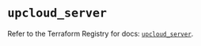 # `upcloud_server`

Refer to the Terraform Registry for docs: [`upcloud_server`](https://registry.terraform.io/providers/upcloudltd/upcloud/5.17.0/docs/resources/server).

